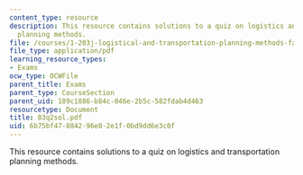 ```yaml
---
content_type: resource
description: This resource contains solutions to a quiz on logistics and transportation
  planning methods.
file: /courses/1-203j-logistical-and-transportation-planning-methods-fall-2006/6b75bf47884296e82e1f0bd9dd6e3c0f_03q2sol.pdf
file_type: application/pdf
learning_resource_types:
- Exams
ocw_type: OCWFile
parent_title: Exams
parent_type: CourseSection
parent_uid: 189c1886-b84c-046e-2b5c-582fdab4d463
resourcetype: Document
title: 03q2sol.pdf
uid: 6b75bf47-8842-96e8-2e1f-0bd9dd6e3c0f
---
```

This resource contains solutions to a quiz on logistics and transportation planning methods.

